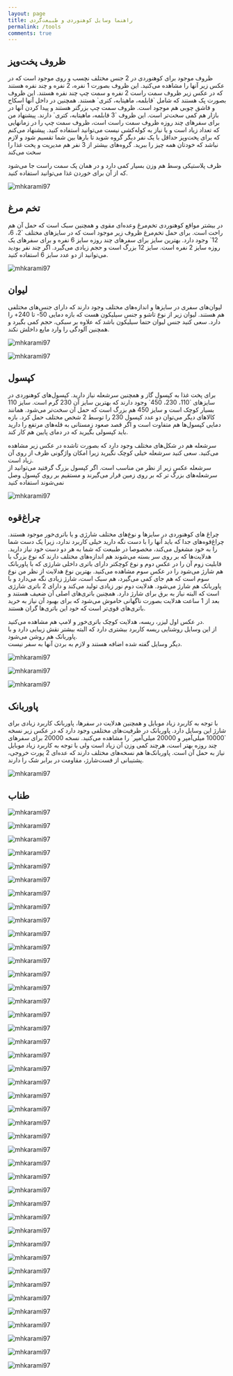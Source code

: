 ```yaml
---
layout: page
title: راهنما وسایل کوهنوردی و طبیعت‌گردی
permalink: /tools
comments: true
---
```


<div class="row justify-content-between tools">

<h2>ظروف پخت‌و‌پز</h2>
<p>
ظروف موجود برای کوهنوردی در 2 جنس مختلف نچسب و روی موجود است که در عکس زیر آنها را مشاهده می‌کنید.  
این ظروف بصورت 1 نفره، 2 نفره و چند نفره هستند که در عکس زیر ظروف سمت راست 2 نفره و سمت چپ چند نفره هستند.  
این ظروف بصورت پک هستند که شامل `قابلمه، ماهیتابه، کتری` هستند. همچنین در داخل آنها اسکاج و قاشق چوبی هم موجود است.  
ظروف سمت چپ بزرگتر هستند و پیدا کردن آنها در بازار هم کمی سخت‌تر است. این ظروف `3 قابلمه، ماهیتابه، کتری` دارند.  
پیشنهاد من برای سفرهای چند روزه ظروف سمت راست است، ظروف سمت چپ را در زمانهایی که تعداد زیاد است و یا نیاز به کوله‌کشی نیست می‌توانید استفاده کنید.  
پیشنهاد می‌کنم که برای پخت‌و‌پز حداقل با یک نفر دیگر گروه شوید تا بارها بین شما تقسیم شود و لازم نباشد که خودتان همه چیز را ببرید. گروه‌های بیشتر از 3 نفر هم مدیریت و پخت غذا را سخت می‌کند

ظرف پلاستیکی وسط هم وزن بسیار کمی دارد و در همان پک سمت راست جا می‌شود که از آن برای خوردن غذا می‌توانید استفاده کنید.  
</p>

<p>
  <img src="/assets/images/tools/01.jpg" alt="mhkarami97" />
</p>

<h2>تخم مرغ</h2>
 <p>
در بیشتر مواقع کوهنوردی تخم‌مرغ وعده‌ای مقوی و همچنین سبک است که حمل آن هم راحت است. برای حمل تخم‌مرغ ظروف زیر موجود است که در سایزهای مختلف `2، 6، 12` وجود دارد.  
بهترین سایز برای سفرهای چند روزه سایز 6 نفره و برای سفرهای یک روزه سایز 2 نفره است.  
سایز 12 بزرگ است و حجم زیادی می‌گیرد.  اگر چند نفر بودید می‌توانید از دو عدد سایز 6 استفاده کنید.  
</p>

<p>
  <img src="/assets/images/tools/02.jpg" alt="mhkarami97" />
</p>

<h2>لیوان</h2>
<p>
لیوان‌های سفری در سایزها و اندازه‌های مختلف وجود دارند که دارای جنس‌های مختلفی هم هستند.  
لیوان زیر از نوع تاشو و جنس سیلیکون هست که بازه دمایی 50- تا 240+ را دارد.  
سعی کنید جنس لیوان حتما سیلیکون باشد که علاوه بر سبکی، حجم کمی بگیرد و همچنین آلودگی را وارد مایع داخلش نکند.  
</p>

<p>
  <img src="/assets/images/tools/03.jpg" alt="mhkarami97" />
</p>

<p>
  <img src="/assets/images/tools/04.jpg" alt="mhkarami97" />
</p>

<h2>کپسول</h2>
<p>
برای پخت غذا به کپسول گاز و همچنین سرشعله نیاز دارید.  
کپسول‌های کوهنوردی در سایزهای `110، 230، 450` وجود دارند که بهترین سایز آن 230 گرم است.  
سایز 110 بسیار کوچک است و سایز 450 هم بزرگ است که حمل آن سخت‌تر می‌شود.  
همانند کالاهای دیگر می‌توان دو عدد کپسول 230 را توسط 2 شخص مختلف حمل کرد.  
بازه دمایی کپسول‌ها هم متفاوت است و اگر قصد صعود زمستانی به قله‌های مرتفع را دارید باید کپسولی بگیرید که در دمای پایین هم کار کند.  

سرشعله هم در شکل‌های مختلف وجود دارد که بصورت تاشده در عکس زیر مشاهده می‌کنید. سعی کنید سرشعله خیلی کوچک نگیرید زیرا امکان واژگونی ظرف از روی آن زیاد است.  
سرشعله عکس زیر از نظر من مناسب است. اگر کپسول بزرگ گرفتید می‌توانید از سرشعله‌های بزرگ تر که بر روی زمین قرار می‌گیرند و مستقیم بر روی کپسول وصل نمی‌شوند استفاده کنید
</p>

<p>
  <img src="/assets/images/tools/05.jpg" alt="mhkarami97" />
</p>

<h2>چراغ‌قوه</h2>
<p>
چراغ های کوهنوردی در سایزها و نوع‌های مختلف شارژی و یا باتری‌خور موجود هستند.  
چراغ‌قوه‌های جدا که باید آنها را با دست نگه دارید خیلی کاربرد ندارد، زیرا یک دست شما را به خود مشغول می‌کند، مخصوصا در طبیعت که شما به هر دو دست خود نیاز دارید.  
هدلایت‌ها که بر روی سر بسته می‌شوند هم اندازه‌های مختلف دارند که نوع بزرگ با قابلیت زوم آن را در عکس دوم و نوع کوچکتر دارای باتری داخلی شارژی که با پاوربانک هم شارژ می‌شود را در عکس سوم مشاهده می‌کنید.  
بهترین نوع هدلایت از نظر من نوع سوم است که هم جای کمی می‌گیرد، هم سبک است، شارژ زیادی نگه می‌دارد و با پاوربانک هم شارژ می‌شود.  
هدلایت دوم نور زیادی تولید می‌کند و دارای 2 باتری شارژی است که البته نیاز به برق برای شارژ دارد. همچنین باتری‌های اصلی آن ضعیف هستند و بعد از 1 ساعت هدلایت بصورت ناگهانی خاموش می‌شود که برای بهبود آن نیاز به خرید باتری‌های قوی‌تر است که خود این باتری‌ها گران هستند.  

در عکس اول لیزر، ریسه، هدلایت کوچک باتری‌خور و لامپ هم مشاهده می‌کنید.  
از این وسایل روشنایی ریسه کاربرد بیشتری دارد که البته بیشتر نقش زیبایی دارد و با پاوربانک هم روشن می‌شود.  
دیگر وسایل گفته شده اضافه هستند و لازم به بردن آنها به سفر نیست.  
</p>

<p>
  <img src="/assets/images/tools/06.jpg" alt="mhkarami97" />
</p>

<p>
  <img src="/assets/images/tools/07.jpg" alt="mhkarami97" />
</p>

<p>
  <img src="/assets/images/tools/08.jpg" alt="mhkarami97" />
</p>

<h2>پاوربانک</h2>
<p> 
با توجه به کاربرد زیاد موبایل و همچنین هدلایت در سفرها، پاوربانک کاربرد زیادی برای شارژ این وسایل دارد.  
پاوربانک در ظرفیت‌های مختلفی وجود دارد که در عکس زیر نسخه `10000 میلی‌آمپر و 20000 میلی‌آمپر` را مشاهده می‌کنید.  
نسخه 20000 برای سفرهای چند روزه بهتر است، هرچند کمی وزن آن زیاد است ولی با توجه به کاربرد زیاد موبایل نیاز به حمل آن است.  
پاوربانک‌ها هم نسخه‌های مختلف دارند که عده‌ای 2 پورت خروجی، پشتیبانی از فست‌شارژ، مقاومت در برابر شک را دارند.  
</p>

<p>
  <img src="/assets/images/tools/09.jpg" alt="mhkarami97" />
</p>
 
<h2>طناب</h2>


<p>
  <img src="/assets/images/tools/10.jpg" alt="mhkarami97" />
</p>

<p>
  <img src="/assets/images/tools/11.jpg" alt="mhkarami97" />
</p>

<p>
  <img src="/assets/images/tools/12.jpg" alt="mhkarami97" />
</p>

<p>
  <img src="/assets/images/tools/13.jpg" alt="mhkarami97" />
</p>

<p>
  <img src="/assets/images/tools/14.jpg" alt="mhkarami97" />
</p>

<p>
  <img src="/assets/images/tools/15.jpg" alt="mhkarami97" />
</p>

<p>
  <img src="/assets/images/tools/16.jpg" alt="mhkarami97" />
</p>

<p>
  <img src="/assets/images/tools/17.jpg" alt="mhkarami97" />
</p>

<p>
  <img src="/assets/images/tools/18.jpg" alt="mhkarami97" />
</p>

<p>
  <img src="/assets/images/tools/19.jpg" alt="mhkarami97" />
</p>

<p>
  <img src="/assets/images/tools/20.jpg" alt="mhkarami97" />
</p>

<p>
  <img src="/assets/images/tools/21.jpg" alt="mhkarami97" />
</p>

<p>
  <img src="/assets/images/tools/22.jpg" alt="mhkarami97" />
</p>

<p>
  <img src="/assets/images/tools/23.jpg" alt="mhkarami97" />
</p>

<p>
  <img src="/assets/images/tools/24.jpg" alt="mhkarami97" />
</p>

<p>
  <img src="/assets/images/tools/25.jpg" alt="mhkarami97" />
</p>

<p>
  <img src="/assets/images/tools/26.jpg" alt="mhkarami97" />
</p>

<p>
  <img src="/assets/images/tools/27.jpg" alt="mhkarami97" />
</p>

<p>
  <img src="/assets/images/tools/28.jpg" alt="mhkarami97" />
</p>

<p>
  <img src="/assets/images/tools/29.jpg" alt="mhkarami97" />
</p>

<p>
  <img src="/assets/images/tools/30.jpg" alt="mhkarami97" />
</p>

<p>
  <img src="/assets/images/tools/31.jpg" alt="mhkarami97" />
</p>

<p>
  <img src="/assets/images/tools/32.jpg" alt="mhkarami97" />
</p>

<p>
  <img src="/assets/images/tools/32.jpg" alt="mhkarami97" />
</p>

<p>
  <img src="/assets/images/tools/33.jpg" alt="mhkarami97" />
</p>

<p>
  <img src="/assets/images/tools/34.jpg" alt="mhkarami97" />
</p>

<p>
  <img src="/assets/images/tools/35.jpg" alt="mhkarami97" />
</p>

<p>
  <img src="/assets/images/tools/36.jpg" alt="mhkarami97" />
</p>

<p>
  <img src="/assets/images/tools/37.jpg" alt="mhkarami97" />
</p>

<p>
  <img src="/assets/images/tools/38.jpg" alt="mhkarami97" />
</p>

<p>
  <img src="/assets/images/tools/39.jpg" alt="mhkarami97" />
</p>

<p>
  <img src="/assets/images/tools/40.jpg" alt="mhkarami97" />
</p>

<p>
  <img src="/assets/images/tools/41.jpg" alt="mhkarami97" />
</p>

<p>
  <img src="/assets/images/tools/42.jpg" alt="mhkarami97" />
</p>

<p>
  <img src="/assets/images/tools/43.jpg" alt="mhkarami97" />
</p>

<p>
  <img src="/assets/images/tools/44.jpg" alt="mhkarami97" />
</p>

<p>
  <img src="/assets/images/tools/45.jpg" alt="mhkarami97" />
</p>

<p>
  <img src="/assets/images/tools/46.jpg" alt="mhkarami97" />
</p>

<p>
  <img src="/assets/images/tools/47.jpg" alt="mhkarami97" />
</p>

<p>
  <img src="/assets/images/tools/48.jpg" alt="mhkarami97" />
</p>

<p>
  <img src="/assets/images/tools/49.jpg" alt="mhkarami97" />
</p>

<p>
  <img src="/assets/images/tools/50.jpg" alt="mhkarami97" />
</p>

</div>